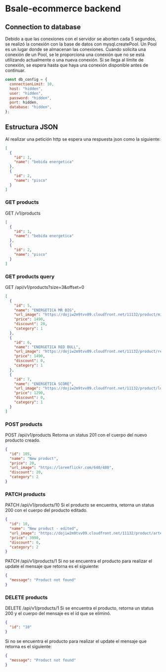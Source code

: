 # Bsale-ecommerce backend

## Connection to database

Debido a que las conexiones con el servidor se aborten cada 5 segundos, se realizó la conexión con la base de datos con mysql.createPool.
Un Pool es un lugar donde se almacenan las conexiones. Cuando solicita una conexión de un Pool, se le proporciona una conexión que no se está utilizando actualmente o una nueva conexión.
Si se llega al límite de conexión, se espera hasta que haya una conexión disponible antes de continuar.

```javascript
const db_config = {
  connectionLimit: 10,
  host: "hidden",
  user: "hidden",
  password: "hidden",
  port: hidden,
  database: "hidden",
};
```

## Estructura JSON

Al realizar una petición http se espera una respuesta json como la siguiente:

```json
[
  {
    "id": 1,
    "name": "bebida energetica"
  },
  {
    "id": 2,
    "name": "pisco"
  }
]
```

### GET products

GET /v1/products

```json
[
  {
    "id": 1,
    "name": "bebida energetica"
  },
  {
    "id": 2,
    "name": "pisco"
  }
]
```

### GET products query

GET /api/v1/products?size=3&offset=0

```json
[
  {
    "id": 5,
    "name": "ENERGETICA MR BIG",
    "url_image": "https://dojiw2m9tvv09.cloudfront.net/11132/product/misterbig3308256.jpg",
    "price": 1490,
    "discount": 20,
    "category": 1
  },
  {
    "id": 6,
    "name": "ENERGETICA RED BULL",
    "url_image": "https://dojiw2m9tvv09.cloudfront.net/11132/product/redbull8381.jpg",
    "price": 1490,
    "discount": 0,
    "category": 1
  },
  {
    "id": 7,
    "name": "ENERGETICA SCORE",
    "url_image": "https://dojiw2m9tvv09.cloudfront.net/11132/product/logo7698.png",
    "price": 1290,
    "discount": 0,
    "category": 1
  }
]
```

### POST products

POST /api/v1/products
Retorna un status 201 con el cuerpo del nuevo producto creado.

```json
{
  "id": 105,
  "name": "New product",
  "price": 20,
  "url_image": "https://loremflickr.com/640/480",
  "discount": 20,
  "category": 2
}
```

### PATCH products

PATCH /api/v1/products/10
Si el producto se encuentra, retorna un status 200 con el cuerpo del producto editado.

```json
{
  "id": 10,
  "name": "New product - edited",
  "url_image": "https://dojiw2m9tvv09.cloudfront.net/11132/product/artesanos8818.jpg",
  "price": 3990,
  "discount": 0,
  "category": 2
}
```

PATCH /api/v1/products/1
Si no se encuentra el producto para realizar el update el mensaje que retorna es el siguiente:

```json
{
  "message": "Product not found"
}
```

### DELETE products

DELETE /api/v1/products/1
Si se encuentra el producto, retorna un status 200 y el cuerpo del mensaje es el id que se eliminó.

```json
{
  "id": "10"
}
```

Si no se encuentra el producto para realizar el update el mensaje que retorna es el siguiente:

```json
{
  "message": "Product not found"
}
```

